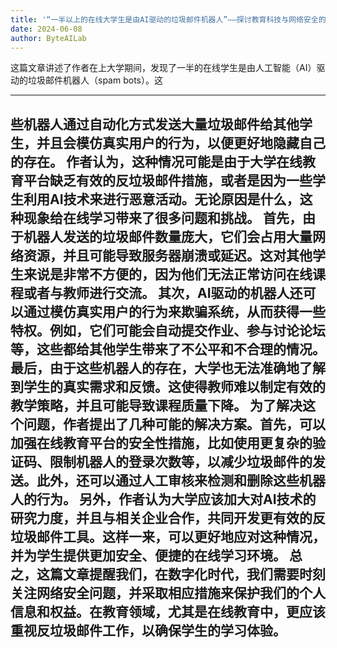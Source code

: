 ```yaml
---
title: '“一半以上的在线大学生是由AI驱动的垃圾邮件机器人”——探讨教育科技与网络安全的挑战'
date: 2024-06-08
author: ByteAILab
---
```


这篇文章讲述了作者在上大学期间，发现了一半的在线学生是由人工智能（AI）驱动的垃圾邮件机器人（spam bots）。这

---
些机器人通过自动化方式发送大量垃圾邮件给其他学生，并且会模仿真实用户的行为，以便更好地隐藏自己的存在。
作者认为，这种情况可能是由于大学在线教育平台缺乏有效的反垃圾邮件措施，或者是因为一些学生利用AI技术来进行恶意活动。无论原因是什么，这种现象给在线学习带来了很多问题和挑战。
首先，由于机器人发送的垃圾邮件数量庞大，它们会占用大量网络资源，并且可能导致服务器崩溃或延迟。这对其他学生来说是非常不方便的，因为他们无法正常访问在线课程或者与教师进行交流。
其次，AI驱动的机器人还可以通过模仿真实用户的行为来欺骗系统，从而获得一些特权。例如，它们可能会自动提交作业、参与讨论论坛等，这些都给其他学生带来了不公平和不合理的情况。
最后，由于这些机器人的存在，大学也无法准确地了解到学生的真实需求和反馈。这使得教师难以制定有效的教学策略，并且可能导致课程质量下降。
为了解决这个问题，作者提出了几种可能的解决方案。首先，可以加强在线教育平台的安全性措施，比如使用更复杂的验证码、限制机器人的登录次数等，以减少垃圾邮件的发送。此外，还可以通过人工审核来检测和删除这些机器人的行为。
另外，作者认为大学应该加大对AI技术的研究力度，并且与相关企业合作，共同开发更有效的反垃圾邮件工具。这样一来，可以更好地应对这种情况，并为学生提供更加安全、便捷的在线学习环境。
总之，这篇文章提醒我们，在数字化时代，我们需要时刻关注网络安全问题，并采取相应措施来保护我们的个人信息和权益。在教育领域，尤其是在线教育中，更应该重视反垃圾邮件工作，以确保学生的学习体验。
---

